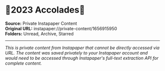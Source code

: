 # 🥇2023 Accolades🥇

**Source:** Private Instapaper Content  
**Original URL:** instapaper://private-content/1656915950  
**Folders:** Unread, Archive, Starred  

---

*This is private content from Instapaper that cannot be directly accessed via URL. The content was saved privately to your Instapaper account and would need to be accessed through Instapaper's full-text extraction API for complete content.*
